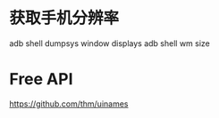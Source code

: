 # 获取手机分辨率
adb shell dumpsys window displays
adb shell wm size

# Free API
https://github.com/thm/uinames

